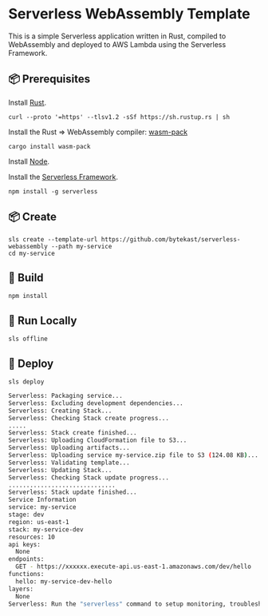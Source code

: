 # Serverless WebAssembly Template

This is a simple Serverless application written in Rust, compiled to WebAssembly and deployed to AWS Lambda using the Serverless Framework.

## 📦 Prerequisites

Install [Rust](https://www.rust-lang.org/tools/install).

`curl --proto '=https' --tlsv1.2 -sSf https://sh.rustup.rs | sh`

Install the Rust => WebAssembly compiler: [wasm-pack](https://github.com/rustwasm/wasm-pack)

`cargo install wasm-pack`

Install [Node](https://www.npmjs.com/get-npm).

Install the [Serverless Framework](https://serverless.com/framework/).

`npm install -g serverless`

## 📦 Create

```
sls create --template-url https://github.com/bytekast/serverless-webassembly --path my-service
cd my-service
```

## 🦀 Build

`npm install`

## 🔫 Run Locally

`sls offline`

## 🛵 Deploy

`sls deploy`

```bash
Serverless: Packaging service...
Serverless: Excluding development dependencies...
Serverless: Creating Stack...
Serverless: Checking Stack create progress...
.....
Serverless: Stack create finished...
Serverless: Uploading CloudFormation file to S3...
Serverless: Uploading artifacts...
Serverless: Uploading service my-service.zip file to S3 (124.08 KB)...
Serverless: Validating template...
Serverless: Updating Stack...
Serverless: Checking Stack update progress...
..............................
Serverless: Stack update finished...
Service Information
service: my-service
stage: dev
region: us-east-1
stack: my-service-dev
resources: 10
api keys:
  None
endpoints:
  GET - https://xxxxxx.execute-api.us-east-1.amazonaws.com/dev/hello
functions:
  hello: my-service-dev-hello
layers:
  None
Serverless: Run the "serverless" command to setup monitoring, troubleshooting and testing.
```